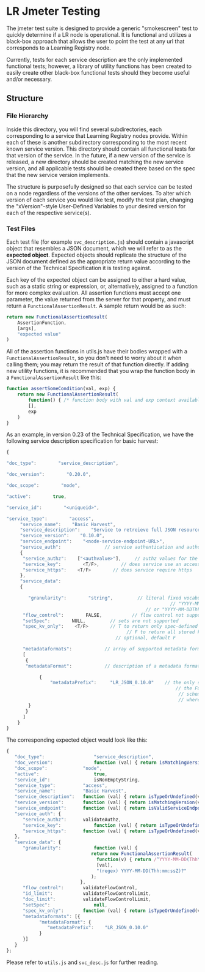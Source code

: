 # LR Jmeter Testing

The jmeter test suite is designed to provide a generic 
"smokescreen" test to quickly determine if a LR node is operational. It is functional 
and utilizes a black-box approach that allows the user to point the test at any url 
that corresponds to a Learning Registry node.

Currently, tests for each service description are the only implemented functional tests;
however, a library of utility functions has been created to easily create other black-box
functional tests should they become useful and/or necessary.

## Structure

### File Hierarchy

Inside this directory, you will find several subdirectories, each corresponding to a service that
Learning Registry nodes provide. Within each of these is another subdirectory corresponding to the
most recent known service version. This directory should contain all functional tests for that
version of the service. In the future, if a new version of the service is released, a new directory
should be created matching the new service version, and all applicable tests should be created
there based on the spec that the new service version implements.

The structure is purposefully designed so that each service can be tested on a node regardless of
the versions of the other services. To alter which version of each service you would like test,
modify the test plan, changing the "xVersion"-style User-Defined Variables to your desired version for each 
of the respective service(s).

### Test Files

Each test file (for example `svc_description.js`) should contain a javascript object that 
resembles a JSON document, which we will refer to as the **expected object**. Expected objects
should replicate the structure of the JSON document defined as the appropriate return value
according to the version of the Technical Specification it is testing against. 

Each key of the expected object can be assigned to either a hard value, such as a static string or expression,
or, alternatively, assigned to a function for more complex evaluation. All assertion functions must accept
one parameter, the value returned from the server for that property, and must return a `FunctionalAssertionResult`.
A sample return would be as such:

```javascript
return new FunctionalAssertionResult(
	AssertionFunction,
	[args],
	"expected value"
)
```

All of the assertion functions in utils.js have their bodies wrapped with a `FunctionalAssertionResult`, so 
you don't need to worry about it when calling them; you may return the result of that function directly.
If adding new utility functions, it is recommended that you wrap the function body in a `FunctionalAssertionResult`
like this:

```javascript
function assertSomeCondition(val, exp) {
	return new FunctionalAssertionResult(
		function() { /* function body with val and exp context available */ },
		[],
		exp
	)
}
```

As an example, in version 0.23 of the Technical Specification, we have the following service description specification for basic harvest:

```javascript
{

"doc_type":        "service_description",   

"doc_version":        "0.20.0",

"doc_scope":        "node",

"active":        true,

"service_id":        "<uniqueid>",       

"service_type":        "access",
     "service_name":    "Basic Harvest",   
     "service_description":    "Service to retreieve full JSON resource description documents from a node.  Patterned after OAI-PMH",
     "service_version":    "0.10.0",
     "service_endpoint":    "<node-service-endpoint-URL>",
     "service_auth":                // service authentication and authorization descriptions
     {
      "service_authz":    ["<authvalue>"],     // authz values for the service
      "service_key":        <T/F>,        // does service use an access key           
      "service_https":    <T/F>        // does service require https
     },
     "service_data":
     {

 		"granularity":        "string",         // literal fixed vocabulary
			  											    // "YYYY-MM-DD" (day granularity)	
                        					       // or "YYYY-MM-DDThh:mm:ssZ" (second granularity)
      "flow_control":        FALSE,           // flow control not supported
      "setSpec":        NULL,         // sets are not supported
      "spec_kv_only":    <T/F>        // T to return only spec-defined key-value pairs
    					                    // F to return all stored key-value pairs
                  				        // optional, default F

      "metadataformats":            // array of supported metadata formats
      [
       {
       "metadataFormat":            // description of a metadata format

  			{
        		"metadataPrefix":     "LR_JSON_0.10.0"    // the only supported harvest form
            								                  // the Full OAI-PMH service will define
									                           // schema and metadataNamespace
									                           // where appropriate
       	}
       }
      ]
    }
}
```

The corresponding expected object would look like this: 

```javascript
{
   "doc_type":					"service_description",	
   "doc_version":				function (val) { return isMatchingVersion(val, "0.20.0"); },
   "doc_scope":				"node",
   "active":					true,
   "service_id":				isNonEmptyString,	
   "service_type":			"access",
   "service_name":			"Basic Harvest",	
   "service_description":	function (val) { return isTypeOrUndefined(val, "string"); },
   "service_version":		function (val) { return isMatchingVersion(val, "0.10.0"); },
   "service_endpoint":		function (val) { return isValidServiceEndpoint(val, "harvest"); },
   "service_auth": {
      "service_authz":		validateAuthz,
      "service_key":			function (val) { return isTypeOrUndefined(val, "boolean"); },		
      "service_https":		function (val) { return isTypeOrUndefined(val, "boolean"); }
   },
   "service_data": {
      "granularity":			function (val) {
                               return new FunctionalAssertionResult(
                                 function(v) { return /^YYYY-MM-DD(Thh\:mm\:ssZ)?$/.test(v); },
                                 [val],
                                 "(regex) YYYY-MM-DD(Thh:mm:ssZ)?"
                               );
                           },
      "flow_control":		validateFlowControl,
      "id_limit": 			validateFlowControlLimit,
      "doc_limit": 			validateFlowControlLimit,
      "setSpec":				null,					
      "spec_kv_only":		function (val) { return isTypeOrUndefined(val, "boolean"); },	
      "metadataformats": [{
            "metadataFormat": {
               "metadataPrefix": 	"LR_JSON_0.10.0"
            }
      }]
   }
};
```

Please refer to `utils.js` and `svc_desc.js` for further reading.